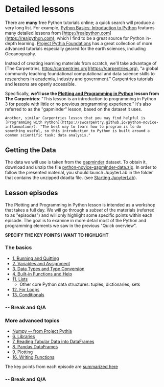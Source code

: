 # Detailed lessons

There are **many** free Python tutorials online; a quick search will produce a very long list. For example, [Python Basics: Introduction to Python](https://realpython.com/learning-paths/python-basics/) features many detailed lessons from [https://realpython.com](https://realpython.com), which I find to be a great source for Python in-depth learning. [Project Pythia Foundations](https://foundations.projectpythia.org/landing-page.html) has a great collection of more advanced tutorials especially geared for the earth sciences, including Oceanography.

Instead of creating learning materials from scratch, we'll take advantage of [The Carpentries, https://carpentries.org](https://carpentries.org), "a global community teaching foundational computational and data science skills to researchers in academia, industry and government." Carpentries tutorials and lessons are openly accessible.

Specifically, **we'll use the [Plotting and Programming in Python](https://swcarpentry.github.io/python-novice-gapminder/) lesson from The Carpentries**: "This lesson is an introduction to programming in Python 3 for people with little or no previous programming experience." It's also referred to as the "gapminder" lesson, based on the dataset it uses.

```{note}
Another, similar Carpentries lesson that you may find helpful is [Programming with Python](https://swcarpentry.github.io/python-novice-inflammation/): "The best way to learn how to program is to do something useful, so this introduction to Python is built around a common scientific task: data analysis."
```

## Getting the Data

The data we will use is taken from the [gapminder](https://en.wikipedia.org/wiki/Gapminder_Foundation) dataset. To obtain it, download and unzip the file [python-novice-gapminder-data.zip](https://swcarpentry.github.io/python-novice-gapminder/files/python-novice-gapminder-data.zip). In order to follow the presented material, you should launch JupyterLab in the folder that contains the unzipped ddadta file. (see [Starting JupyterLab](https://swcarpentry.github.io/python-novice-gapminder/01-run-quit.html#starting-jupyterlab)).

## Lesson episodes

The Plotting and Programming in Python lesson is intended as a workshop that takes a full day. We will go through a *subset* of the materials (referred to as "episodes") and will only highlight some specific points within each episode. The goal is to examine in more detail most of the Python and programming elements we saw in the previous "Quick overview".

**SPECIFY THE KEY POINTS I WANT TO HIGHLIGHT**

### The basics

- [1. Running and Quitting](https://swcarpentry.github.io/python-novice-gapminder/01-run-quit.html)
- [2. Variables and Assignment](https://swcarpentry.github.io/python-novice-gapminder/02-variables.html)
- [3. Data Types and Type Conversion](https://swcarpentry.github.io/python-novice-gapminder/03-types-conversion.html)
- [4. Built-in Functions and Help](https://swcarpentry.github.io/python-novice-gapminder/04-built-in.html)
- [11. Lists](https://swcarpentry.github.io/python-novice-gapminder/11-lists.html)
    - Other core Python data structures: tuples, dictionaries, sets
- [12. For Loops](https://swcarpentry.github.io/python-novice-gapminder/12-for-loops.html)
- [13. Conditionals](https://swcarpentry.github.io/python-novice-gapminder/13-conditionals.html)

### -- Break and Q/A
### More advanced topics

- [Numpy -- from Project Pythia](https://foundations.projectpythia.org/core/numpy/numpy-basics.html)
- [6. Libraries](https://swcarpentry.github.io/python-novice-gapminder/06-libraries.html)
- [7. Reading Tabular Data into DataFrames](https://swcarpentry.github.io/python-novice-gapminder/07-reading-tabular.html)
- [8. Pandas DataFrames](https://swcarpentry.github.io/python-novice-gapminder/08-data-frames.html)
- [9. Plotting](https://swcarpentry.github.io/python-novice-gapminder/09-plotting.html)
- [16. Writing Functions](https://swcarpentry.github.io/python-novice-gapminder/16-writing-functions.html)

The key points from each episode are [summarized here](https://swcarpentry.github.io/python-novice-gapminder/instructor/key-points.html)

### -- Break and Q/A
